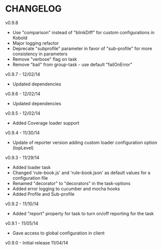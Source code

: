 CHANGELOG
=========

v0.9.8
* Use "comparison" instead of "blinkDiff" for custom configurations in Kobold
* Major logging refactor
* Deprecate "subprofile" parameter in favor of "sub-profile" for more consistency in parameters
* Remove "verbose" flag on task
* Remove "bail" from group-task - use default "failOnError"

v0.9.7 - 12/02/14
* Updated dependencies

v0.9.6 - 12/02/14
* Updated dependencies

v0.9.5 - 12/02/14
* Added Coverage loader support

v0.9.4 - 11/30/14
* Update of reporter version adding custom loader configuration option (topLevel)

v0.9.3 - 11/29/14
* Added loader task
* Changed 'rule-book.js' and 'rule-book.json' as default values for a configuration file
* Renamed "decorator" to "decorators" in the task-options
* Added error logging to cucumber and mocha hooks
* Added Profile and Sub-profile

v0.9.2 - 11/10/14
* Added "report" property for task to turn on/off reporting for the task

v0.9.1 - 11/05/14
* Gave access to global configuration in client

v0.9.0 - Initial release 11/04/14
